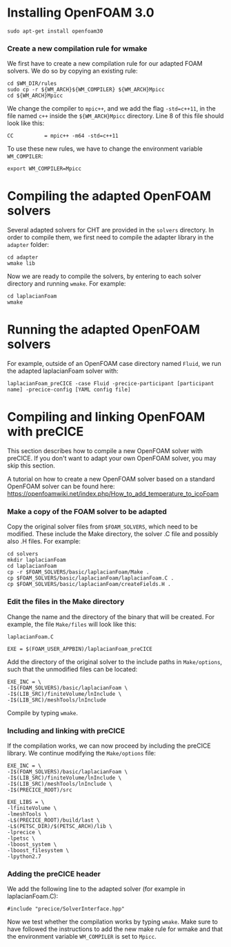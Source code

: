 # Installing OpenFOAM 3.0 #
    sudo apt-get install openfoam30

### Create a new compilation rule for wmake ###

We first have to create a new compilation rule for our adapted FOAM solvers.  We do so by copying an existing rule:

    cd $WM_DIR/rules
    sudo cp -r ${WM_ARCH}${WM_COMPILER} ${WM_ARCH}Mpicc
    cd ${WM_ARCH}Mpicc

We change the compiler to `mpic++`, and we add the flag `-std=c++11`, in the file named `c++` inside the `${WM_ARCH}Mpicc` directory.  Line 8 of this file should look like this:

    CC          = mpic++ -m64 -std=c++11

To use these new rules, we have to change the environment variable `WM_COMPILER`:

    export WM_COMPILER=Mpicc

# Compiling the adapted OpenFOAM solvers #
Several adapted solvers for CHT are provided in the `solvers` directory.  In order to compile them, we first need to compile the adapter library in the `adapter` folder:

    cd adapter
    wmake lib
    
Now we are ready to compile the solvers, by entering to each solver directory and running `wmake`.  For example:

    cd laplacianFoam
    wmake

# Running the adapted OpenFOAM solvers #

For example, outside of an OpenFOAM case directory named `Fluid`, we run the adapted laplacianFoam solver with:

    laplacianFoam_preCICE -case Fluid -precice-participant [participant name] -precice-config [YAML config file]

# Compiling and linking OpenFOAM with preCICE #
This section describes how to compile a new OpenFOAM solver with preCICE.  If you don't want to adapt your own OpenFOAM solver, you may skip this section.

A tutorial on how to create a new OpenFOAM solver based on a standard OpenFOAM solver can be found here:
https://openfoamwiki.net/index.php/How_to_add_temperature_to_icoFoam

### Make a copy of the FOAM solver to be adapted ###
Copy the original solver files from `$FOAM_SOLVERS`, which need to be modified.  These include the Make directory, the solver .C file and possibly also .H files.
For example:

    cd solvers
    mkdir laplacianFoam
    cd laplacianFoam
    cp -r $FOAM_SOLVERS/basic/laplacianFoam/Make .
    cp $FOAM_SOLVERS/basic/laplacianFoam/laplacianFoam.C .
    cp $FOAM_SOLVERS/basic/laplacianFoam/createFields.H .

### Edit the files in the Make directory ###
Change the name and the directory of the binary that will be created.
For example, the file `Make/files` will look like this:

    laplacianFoam.C

    EXE = $(FOAM_USER_APPBIN)/laplacianFoam_preCICE

Add the directory of the original solver to the include paths in `Make/options`, such that the unmodified files can be located:

    EXE_INC = \
    -I$(FOAM_SOLVERS)/basic/laplacianFoam \
    -I$(LIB_SRC)/finiteVolume/lnInclude \
    -I$(LIB_SRC)/meshTools/lnInclude

Compile by typing `wmake`.

### Including and linking with preCICE ###
If the compilation works, we can now proceed by including the preCICE library.  We continue modifying the `Make/options` file:

    EXE_INC = \
    -I$(FOAM_SOLVERS)/basic/laplacianFoam \
    -I$(LIB_SRC)/finiteVolume/lnInclude \
    -I$(LIB_SRC)/meshTools/lnInclude \
    -I$(PRECICE_ROOT)/src

    EXE_LIBS = \
    -lfiniteVolume \
    -lmeshTools \
    -L$(PRECICE_ROOT)/build/last \
    -L$(PETSC_DIR)/$(PETSC_ARCH)/lib \
    -lprecice \
    -lpetsc \
    -lboost_system \
    -lboost_filesystem \
    -lpython2.7

### Adding the preCICE header ###

We add the following line to the adapted solver (for example in laplacianFoam.C):

    #include "precice/SolverInterface.hpp"

Now we test whether the compilation works by typing `wmake`.   Make sure to have followed the instructions to add the new make rule for wmake and that the environment variable `WM_COMPILER` is set to `Mpicc`.
